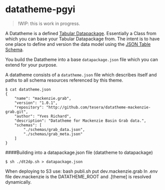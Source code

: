 # datatheme-pgyi

> !WIP: this is work in progress.

A Datatheme is a defined [Tabular Datapackage](http://dataprotocols.org/tabular-data-package/). Essentially a Class from which you can base your Tabular Datapackage from. The intent is to have one place to define and version the data model using the [JSON Table Schema](http://dataprotocols.org/json-table-schema/).


You build the Datatheme into a base ``datapackage.json`` file which you can extend for your purpose.

A datatheme consists of a ``datatheme.json`` file which describes itself and paths to all schema resources referenced by this theme.

````
$ cat datatheme.json
{
    "name": "mackenzie.grab",
    "version": "1.0.1",
    "repository": "http://github.com/tesera/datatheme-mackenzie-grab.git",
    "author": "Yves Richard",
    "description": "Datatheme for Mackenzie Basin Grab data.",
    "schemas": [
        "./schemas/grab_data.json",
        "./schemas/grab_meta.json"
    ]
}
````

####Building into a datapackage.json file (datatheme to datapackage)
````
$ sh ./dt2dp.sh > datapackage.json
````

When deploying to S3 use:
bash publi.sh put dev.mackenzie.grab
In .env file dev.mackenzie is the DATATHEME_ROOT and .[theme] is resolved dynamically. 

